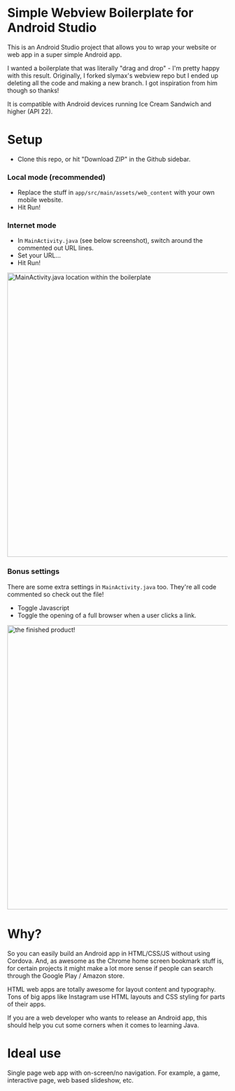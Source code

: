# Simple Webview Boilerplate for Android Studio

This is an Android Studio project that allows you to wrap your website or web app in a super simple Android app.

I wanted a boilerplate that was literally "drag and drop" - I'm pretty happy with this result. Originally, I forked slymax's webview repo but I ended up deleting all the code and making a new branch. I got inspiration from him though so thanks!

It is compatible with Android devices running Ice Cream Sandwich and higher (API 22).

# Setup
- Clone this repo, or hit "Download ZIP" in the Github sidebar.

### Local mode (recommended)
- Replace the stuff in `app/src/main/assets/web_content` with your own mobile website.
- Hit Run!

### Internet mode
- In `MainActivity.java` (see below screenshot), switch around the commented out URL lines.
- Set your URL...
- Hit Run!

<img src="https://github.com/nabilfreeman/android-webview-boilerplate/raw/master/readme-screenshots/files.png" alt="MainActivity.java location within the boilerplate" width="650">

### Bonus settings

There are some extra settings in `MainActivity.java` too. They're all code commented so check out the file!

- Toggle Javascript
- Toggle the opening of a full browser when a user clicks a link.

<img src="https://github.com/nabilfreeman/android-webview-boilerplate/raw/master/readme-screenshots/telefono.png" alt="the finished product!" width="650">

# Why?

So you can easily build an Android app in HTML/CSS/JS without using Cordova. And, as awesome as the Chrome home screen bookmark stuff is, for certain projects it might make a lot more sense if people can search through the Google Play / Amazon store.

HTML web apps are totally awesome for layout content and typography. Tons of big apps like Instagram use HTML layouts and CSS styling for parts of their apps.

If you are a web developer who wants to release an Android app, this should help you cut some corners when it comes to learning Java.

# Ideal use

Single page web app with on-screen/no navigation. For example, a game, interactive page, web based slideshow, etc.
